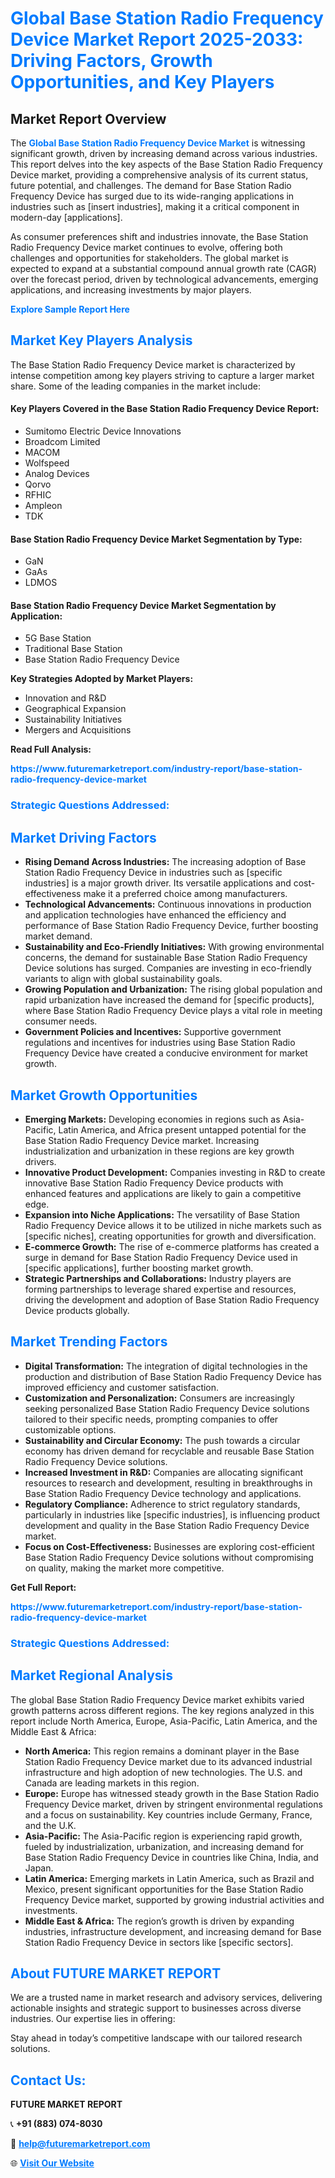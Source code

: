 <h1 style="color: #007BFF;">Global Base Station Radio Frequency Device Market Report 2025-2033: Driving Factors, Growth Opportunities, and Key Players</h1>

<section id="overview">
<h2>Market Report Overview</h2>
<p>The <a href="https://www.futuremarketreport.com/industry-report/base-station-radio-frequency-device-market" style="color: #007BFF; text-decoration: none;"><strong>Global Base Station Radio Frequency Device Market</strong></a> is witnessing significant growth, driven by increasing demand across various industries. This report delves into the key aspects of the Base Station Radio Frequency Device market, providing a comprehensive analysis of its current status, future potential, and challenges. The demand for Base Station Radio Frequency Device has surged due to its wide-ranging applications in industries such as [insert industries], making it a critical component in modern-day [applications].</p>
<p>As consumer preferences shift and industries innovate, the Base Station Radio Frequency Device market continues to evolve, offering both challenges and opportunities for stakeholders. The global market is expected to expand at a substantial compound annual growth rate (CAGR) over the forecast period, driven by technological advancements, emerging applications, and increasing investments by major players.</p>
</section>

<section id="overview">
<p><a href="https://www.futuremarketreport.com/request-sample/reportId=111603" style="color: #007BFF; text-decoration: none;"><strong>Explore Sample Report Here</strong></a></p>
</section>

<section id="key-players">
<h2 style="color: #007BFF;">Market Key Players Analysis</h2>
<p>The Base Station Radio Frequency Device market is characterized by intense competition among key players striving to capture a larger market share. Some of the leading companies in the market include:</p>
<h4>Key Players Covered in the Base Station Radio Frequency Device Report:</h4>
<ul><li>Sumitomo Electric Device Innovations</li><li>Broadcom Limited</li><li>MACOM</li><li>Wolfspeed</li><li>Analog Devices</li><li>Qorvo</li><li>RFHIC</li><li>Ampleon</li><li>TDK</li></ul>
<h4>Base Station Radio Frequency Device Market Segmentation by Type:</h4>
<ul><li>GaN</li><li>GaAs</li><li>LDMOS</li></ul>

<h4>Base Station Radio Frequency Device Market Segmentation by Application:</h4>
<ul><li>5G Base Station</li><li>Traditional Base Station</li><li>Base Station Radio Frequency Device</li></ul>
<p><strong>Key Strategies Adopted by Market Players:</strong></p>
<ul>
<li>Innovation and R&D</li>
<li>Geographical Expansion</li>
<li>Sustainability Initiatives</li>
<li>Mergers and Acquisitions</li>
</ul>
</section>

<section>
<p><strong>Read Full Analysis: </strong></p><a href="https://www.futuremarketreport.com/industry-report/base-station-radio-frequency-device-market" style="color: #007BFF; text-decoration: none;"><strong>https://www.futuremarketreport.com/industry-report/base-station-radio-frequency-device-market</strong></a>
<h3 style="color: #007BFF;">Strategic Questions Addressed:</h3>
</section>

<section id="driving-factors">
<h2 style="color: #007BFF;">Market Driving Factors</h2>
<ul>
<li><strong>Rising Demand Across Industries:</strong> The increasing adoption of Base Station Radio Frequency Device in industries such as [specific industries] is a major growth driver. Its versatile applications and cost-effectiveness make it a preferred choice among manufacturers.</li>
<li><strong>Technological Advancements:</strong> Continuous innovations in production and application technologies have enhanced the efficiency and performance of Base Station Radio Frequency Device, further boosting market demand.</li>
<li><strong>Sustainability and Eco-Friendly Initiatives:</strong> With growing environmental concerns, the demand for sustainable Base Station Radio Frequency Device solutions has surged. Companies are investing in eco-friendly variants to align with global sustainability goals.</li>
<li><strong>Growing Population and Urbanization:</strong> The rising global population and rapid urbanization have increased the demand for [specific products], where Base Station Radio Frequency Device plays a vital role in meeting consumer needs.</li>
<li><strong>Government Policies and Incentives:</strong> Supportive government regulations and incentives for industries using Base Station Radio Frequency Device have created a conducive environment for market growth.</li>
</ul>
</section>

<section id="growth-opportunities">
<h2 style="color: #007BFF;">Market Growth Opportunities</h2>
<ul>
<li><strong>Emerging Markets:</strong> Developing economies in regions such as Asia-Pacific, Latin America, and Africa present untapped potential for the Base Station Radio Frequency Device market. Increasing industrialization and urbanization in these regions are key growth drivers.</li>
<li><strong>Innovative Product Development:</strong> Companies investing in R&D to create innovative Base Station Radio Frequency Device products with enhanced features and applications are likely to gain a competitive edge.</li>
<li><strong>Expansion into Niche Applications:</strong> The versatility of Base Station Radio Frequency Device allows it to be utilized in niche markets such as [specific niches], creating opportunities for growth and diversification.</li>
<li><strong>E-commerce Growth:</strong> The rise of e-commerce platforms has created a surge in demand for Base Station Radio Frequency Device used in [specific applications], further boosting market growth.</li>
<li><strong>Strategic Partnerships and Collaborations:</strong> Industry players are forming partnerships to leverage shared expertise and resources, driving the development and adoption of Base Station Radio Frequency Device products globally.</li>
</ul>
</section>

<section id="trending-factors">
<h2 style="color: #007BFF;">Market Trending Factors</h2>
<ul>
<li><strong>Digital Transformation:</strong> The integration of digital technologies in the production and distribution of Base Station Radio Frequency Device has improved efficiency and customer satisfaction.</li>
<li><strong>Customization and Personalization:</strong> Consumers are increasingly seeking personalized Base Station Radio Frequency Device solutions tailored to their specific needs, prompting companies to offer customizable options.</li>
<li><strong>Sustainability and Circular Economy:</strong> The push towards a circular economy has driven demand for recyclable and reusable Base Station Radio Frequency Device solutions.</li>
<li><strong>Increased Investment in R&D:</strong> Companies are allocating significant resources to research and development, resulting in breakthroughs in Base Station Radio Frequency Device technology and applications.</li>
<li><strong>Regulatory Compliance:</strong> Adherence to strict regulatory standards, particularly in industries like [specific industries], is influencing product development and quality in the Base Station Radio Frequency Device market.</li>
<li><strong>Focus on Cost-Effectiveness:</strong> Businesses are exploring cost-efficient Base Station Radio Frequency Device solutions without compromising on quality, making the market more competitive.</li>
</ul>
</section>

<section>
<p><strong>Get Full Report: </strong></p><a href="https://www.futuremarketreport.com/industry-report/base-station-radio-frequency-device-market" style="color: #007BFF; text-decoration: none;"><strong>https://www.futuremarketreport.com/industry-report/base-station-radio-frequency-device-market</strong></a>
<h3 style="color: #007BFF;">Strategic Questions Addressed:</h3>
</section>


<section id="regional-analysis">
<h2 style="color: #007BFF;">Market Regional Analysis</h2>
<p>The global Base Station Radio Frequency Device market exhibits varied growth patterns across different regions. The key regions analyzed in this report include North America, Europe, Asia-Pacific, Latin America, and the Middle East & Africa:</p>
<ul>
<li><strong>North America:</strong> This region remains a dominant player in the Base Station Radio Frequency Device market due to its advanced industrial infrastructure and high adoption of new technologies. The U.S. and Canada are leading markets in this region.</li>
<li><strong>Europe:</strong> Europe has witnessed steady growth in the Base Station Radio Frequency Device market, driven by stringent environmental regulations and a focus on sustainability. Key countries include Germany, France, and the U.K.</li>
<li><strong>Asia-Pacific:</strong> The Asia-Pacific region is experiencing rapid growth, fueled by industrialization, urbanization, and increasing demand for Base Station Radio Frequency Device in countries like China, India, and Japan.</li>
<li><strong>Latin America:</strong> Emerging markets in Latin America, such as Brazil and Mexico, present significant opportunities for the Base Station Radio Frequency Device market, supported by growing industrial activities and investments.</li>
<li><strong>Middle East & Africa:</strong> The region’s growth is driven by expanding industries, infrastructure development, and increasing demand for Base Station Radio Frequency Device in sectors like [specific sectors].</li>
</ul>
</section>

<footer>
<h2 style="color: #007BFF;">About FUTURE MARKET REPORT</h2>
<p>We are a trusted name in market research and advisory services, delivering actionable insights and strategic support to businesses across diverse industries. Our expertise lies in offering:</p>

<p>Stay ahead in today’s competitive landscape with our tailored research solutions.</p>

<h2 style="color: #007BFF;">Contact Us:</h2>
<p><strong>FUTURE MARKET REPORT</strong></p>
<p>📞 <strong>+91 (883) 074-8030</strong></p>
<p>📧 <strong><a href="mailto:help@futuremarketreport.com" style="color: #007BFF;">help@futuremarketreport.com</a></strong></p>
<p>🌐 <strong><a href="https://www.futuremarketreport.com/" style="color: #007BFF;">Visit Our Website</a></strong></p>
</footer>